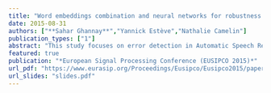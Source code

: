 ```yaml
---
title: "Word embeddings combination and neural networks for robustness in ASR error detection"
date: 2015-08-31
authors: ["**Sahar Ghannay**","Yannick Estève","Nathalie Camelin"]
publication_types: ["1"]
abstract: "This study focuses on error detection in Automatic Speech Recognition (ASR) output. We propose to build a confidence classifier based on a neural network architecture, which is in charge to attribute a label (error or correct) for each word within an ASR hypothesis. This classifier uses word embed- dings as inputs, in addition to ASR confidence-based, lexical and syntactic features. We propose to evaluate the impact of three different kinds of word embeddings on this error de- tection approach, and we present a solution to combine these three different types of word embeddings in order to take ad- vantage of their complementarity. In our experiments, different approaches are evaluated on the automatic transcriptions generated by two different ASR systems applied on the ETAPE corpus (French broadcast news). Experimental results show that the proposed neural architectures achieve a CER reduction comprised between 4% and 5.8% in error detection, depending on test dataset, in comparison with a state-of-the-art CRF approach."
featured: true
publication: "*European Signal Processing Conference (EUSIPCO 2015)*"
url_pdf: "https://www.eurasip.org/Proceedings/Eusipco/Eusipco2015/papers/1570105093.pdf"
url_slides: "slides.pdf"
---
```

